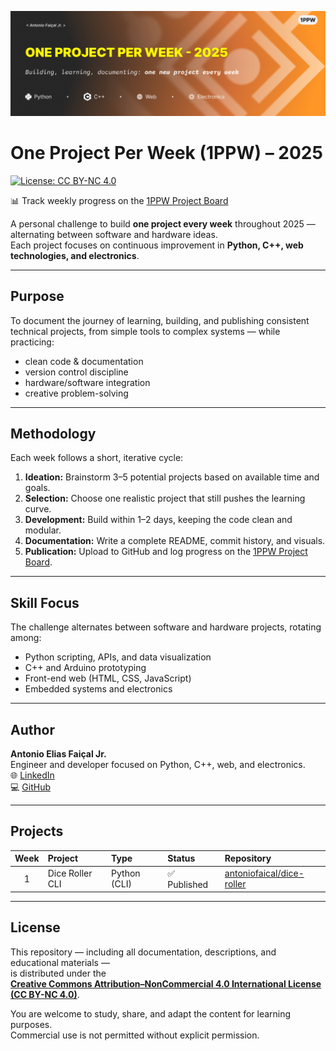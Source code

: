 <p align="center">
  <img src="media/Banner.png" alt="One Project Per Week – 2025 banner">
</p>

# One Project Per Week (1PPW) – 2025
[![License: CC BY-NC 4.0](https://img.shields.io/badge/License-CC_BY--NC_4.0-lightgrey.svg)](https://creativecommons.org/licenses/by-nc/4.0/)

📊 Track weekly progress on the [1PPW Project Board](https://github.com/users/antoniofaical/projects)

<break><break>
A personal challenge to build **one project every week** throughout 2025 — alternating between software and hardware ideas.  
Each project focuses on continuous improvement in **Python, C++, web technologies, and electronics**.

---

## Purpose

To document the journey of learning, building, and publishing consistent technical projects, from simple tools to complex systems — while practicing:
- clean code & documentation
- version control discipline
- hardware/software integration
- creative problem-solving

---

## Methodology

Each week follows a short, iterative cycle:

1. **Ideation:** Brainstorm 3–5 potential projects based on available time and goals.  
2. **Selection:** Choose one realistic project that still pushes the learning curve.  
3. **Development:** Build within 1–2 days, keeping the code clean and modular.  
4. **Documentation:** Write a complete README, commit history, and visuals.  
5. **Publication:** Upload to GitHub and log progress on the [1PPW Project Board](https://github.com/users/antoniofaical/projects/2).

---

## Skill Focus

The challenge alternates between software and hardware projects, rotating among:
- Python scripting, APIs, and data visualization  
- C++ and Arduino prototyping  
- Front-end web (HTML, CSS, JavaScript)  
- Embedded systems and electronics

---

## Author

**Antonio Elias Faiçal Jr.**  
Engineer and developer focused on Python, C++, web, and electronics.  
🌐 [LinkedIn](https://www.linkedin.com/in/antoniofaical)  
💻 [GitHub](https://github.com/antoniofaical)

---

## Projects

| Week | Project | Type | Status | Repository |
|:----:|:--------|:------|:--------|:------------|
| 1 | Dice Roller CLI | Python (CLI) | ✅ Published | [antoniofaical/dice-roller](https://github.com/antoniofaical/dice-roller) |


---

## License
This repository — including all documentation, descriptions, and educational materials —  
is distributed under the  
[**Creative Commons Attribution–NonCommercial 4.0 International License (CC BY-NC 4.0)**](https://creativecommons.org/licenses/by-nc/4.0/).

You are welcome to study, share, and adapt the content for learning purposes.  
Commercial use is not permitted without explicit permission.

